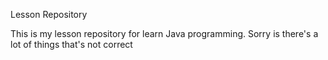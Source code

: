 Lesson Repository

This is my lesson repository for learn Java programming.
Sorry is there's a lot of things that's not correct